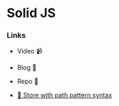 # Solid JS

### Links

- Video 📹
- Blog 📝
- Repo 🐙

- [📝 Store with path pattern syntax](https://blog.karimould.dev/solidjs-stores-and-the-path-pattern-syntax)
